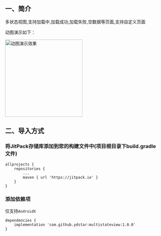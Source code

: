 ## 一、简介
多状态视图,支持加载中,加载成功,加载失败,空数据等页面,支持自定义页面

动图演示如下：

<img src="https://github.com/ydstar/multistateview/blob/master/preview/show.gif" alt="动图演示效果" width="250px">


## 二、导入方式
### 将JitPack存储库添加到您的构建文件中(项目根目录下build.gradle文件)
```
allprojects {
    repositories {
        ...
        maven { url 'https://jitpack.io' }
    }
}
```

### 添加依赖项
仅支持`AndroidX`
```
dependencies {
    implementation 'com.github.ydstar:multistateview:1.0.0'
}
```